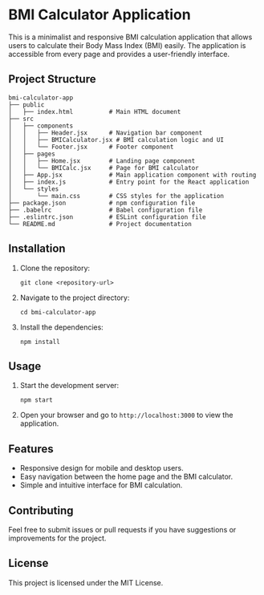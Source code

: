 # BMI Calculator Application

This is a minimalist and responsive BMI calculation application that allows users to calculate their Body Mass Index (BMI) easily. The application is accessible from every page and provides a user-friendly interface.

## Project Structure

```
bmi-calculator-app
├── public
│   ├── index.html          # Main HTML document
├── src
│   ├── components
│   │   ├── Header.jsx      # Navigation bar component
│   │   ├── BMICalculator.jsx # BMI calculation logic and UI
│   │   └── Footer.jsx      # Footer component
│   ├── pages
│   │   ├── Home.jsx        # Landing page component
│   │   └── BMICalc.jsx     # Page for BMI calculator
│   ├── App.jsx             # Main application component with routing
│   ├── index.js            # Entry point for the React application
│   └── styles
│       └── main.css        # CSS styles for the application
├── package.json            # npm configuration file
├── .babelrc                # Babel configuration file
├── .eslintrc.json          # ESLint configuration file
└── README.md               # Project documentation
```

## Installation

1. Clone the repository:
   ```
   git clone <repository-url>
   ```
2. Navigate to the project directory:
   ```
   cd bmi-calculator-app
   ```
3. Install the dependencies:
   ```
   npm install
   ```

## Usage

1. Start the development server:
   ```
   npm start
   ```
2. Open your browser and go to `http://localhost:3000` to view the application.

## Features

- Responsive design for mobile and desktop users.
- Easy navigation between the home page and the BMI calculator.
- Simple and intuitive interface for BMI calculation.

## Contributing

Feel free to submit issues or pull requests if you have suggestions or improvements for the project.

## License

This project is licensed under the MIT License.